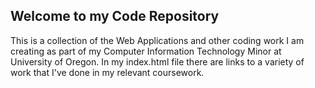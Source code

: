 ## Welcome to my Code Repository
This is a collection of the Web Applications and other coding work I am creating as part of my Computer Information Technology Minor at University of Oregon. In my index.html file there are links to a variety of work that I've done in my relevant coursework.

